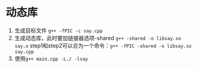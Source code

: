 # 动态库

1. 生成目标文件 `g++ -fPIC -c say.cpp`
2. 生成动态库，此时要加链接器选项-shared `g++ -shared -o libsay.so say.o`
step1和step2可以合为一个命令：`g++ -fPIC -shared -o libsay.so say.cpp`
3. 使用`g++ main.cpp -L./ -lsay`
